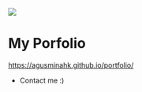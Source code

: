 ![](https://i.postimg.cc/McCPHZ8m/portfolio.png)

# My Porfolio
https://agusminahk.github.io/portfolio/

-   Contact me :)

